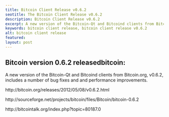```yaml
---
title: Bitcoin Client Release v0.6.2
seotitle: The Bitcoin Client Release v0.6.2
description: Bitcoin Client Release v0.6.2
excerpt: A new version of the Bitcoin-Qt and Bitcoind clients from Bitcoin.org, v0.6.2
keywords: bitcoin client release, bitcoin client release v0.6.2
alt: bitcoin client release
featured: 
layout: post
---
```


<h2>Bitcoin version 0.6.2 releasedbitcoin:</h2>

<p>A new version of the Bitcoin-Qt and Bitcoind clients from Bitcoin.org, v0.6.2, includes a number of bug fixes and and performance improvements.<p>

<p>http://bitcoin.org/releases/2012/05/08/v0.6.2.html<p>

<p>http://sourceforge.net/projects/bitcoin/files/Bitcoin/bitcoin-0.6.2<p>

<p>http://bitcointalk.org/index.php?topic=80187.0<p>


